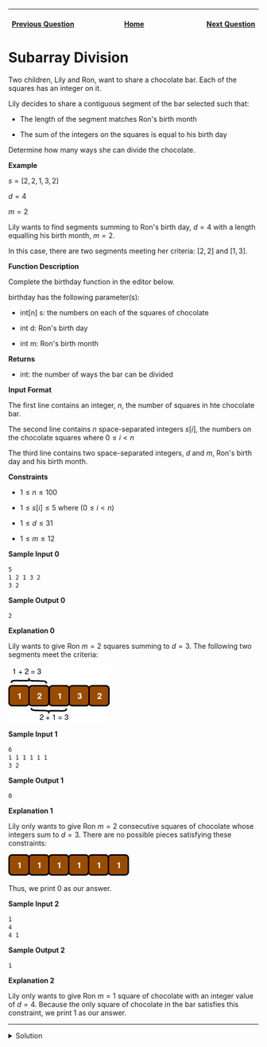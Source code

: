 | <img width=1000>[Previous Question](https://github.com/Kevin-Lago/python-hackerrank-solutions/tree/main/src/)</img> | <img width=1000>[Home](https://github.com/Kevin-Lago/python-hackerrank-solutions)</img> | <img width=1000>[Next Question](https://github.com/Kevin-Lago/python-hackerrank-solutions/tree/main/src/)</img> |
|:---|:---:|---:|

# Subarray Division

Two children, Lily and Ron, want to share a chocolate bar. Each of the squares has an integer on it.

Lily decides to share a contiguous segment of the bar selected such that:

- The length of the segment matches Ron's birth month

- The sum of the integers on the squares is equal to his birth day

Determine how many ways she can divide the chocolate.

__Example__

$s = [2, 2, 1, 3, 2]$

$d = 4$

$m = 2$

Lily wants to find segments summing to Ron's birth day, $d = 4$ with a length equalling his birth month, $m = 2$.

In this case, there are two segments meeting her criteria: $[2, 2]$ and $[1, 3]$.

__Function Description__

Complete the birthday function in the editor below.

birthday has the following parameter(s):

- int[n] s: the numbers on each of the squares of chocolate

- int d: Ron's birth day

- int m: Ron's birth month

__Returns__

- int: the number of ways the bar can be divided

__Input Format__

The first line contains an integer, $n$, the number of squares in hte chocolate bar.

The second line contains $n$ space-separated integers $s[i]$, the numbers on the chocolate squares where $0 \le i < n$

The third line contains two space-separated integers, $d$ and $m$, Ron's birth day and his birth month.

__Constraints__

- $1 \le n \le 100$

- $1 \le s[i] \le 5$ where ($0 \le i < n$)

- $1 \le d \le 31$

- $1 \le m \le 12$

__Sample Input 0__

```
5
1 2 1 3 2
3 2
```

__Sample Output 0__

```
2
```

__Explanation 0__

Lily wants to give Ron $m = 2$ squares summing to $d = 3$. The following two segments meet the criteria:

![HackerrankBirthdayDiagram1](1.png)

__Sample Input 1__

```
6
1 1 1 1 1 1
3 2
```

__Sample Output 1__

```
0
```

__Explanation 1__

Lily only wants to give Ron $m = 2$ consecutive squares of chocolate whose integers sum to $d = 3$. There are no possible pieces satisfying these constraints:

![HackerrankBirthdayDiagram2](2.png)

Thus, we print $0$ as our answer.

__Sample Input 2__

```
1
4
4 1
```

__Sample Output 2__

```
1
```

__Explanation 2__

Lily only wants to give Ron $m = 1$ square of chocolate with an integer value of $d = 4$. Because the only square of chocolate in the bar satisfies this constraint, we print $1$ as our answer.

---

<details><summary>Solution</summary>
    
```python

```
</details>
